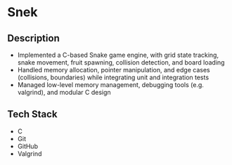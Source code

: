 # Snek

## Description
- Implemented a C-based Snake game engine, with grid state tracking, snake movement, fruit spawning, collision detection, and board loading
- Handled memory allocation, pointer manipulation, and edge cases (collisions, boundaries) while integrating unit and integration tests
- Managed low-level memory management, debugging tools (e.g. valgrind), and modular C design

## Tech Stack
- C
- Git
- GitHub
- Valgrind
